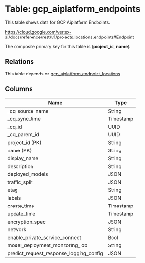 # Table: gcp_aiplatform_endpoints

This table shows data for GCP Aiplatform Endpoints.

https://cloud.google.com/vertex-ai/docs/reference/rest/v1/projects.locations.endpoints#Endpoint

The composite primary key for this table is (**project_id**, **name**).

## Relations

This table depends on [gcp_aiplatform_endpoint_locations](gcp_aiplatform_endpoint_locations).

## Columns

| Name          | Type          |
| ------------- | ------------- |
|_cq_source_name|String|
|_cq_sync_time|Timestamp|
|_cq_id|UUID|
|_cq_parent_id|UUID|
|project_id (PK)|String|
|name (PK)|String|
|display_name|String|
|description|String|
|deployed_models|JSON|
|traffic_split|JSON|
|etag|String|
|labels|JSON|
|create_time|Timestamp|
|update_time|Timestamp|
|encryption_spec|JSON|
|network|String|
|enable_private_service_connect|Bool|
|model_deployment_monitoring_job|String|
|predict_request_response_logging_config|JSON|